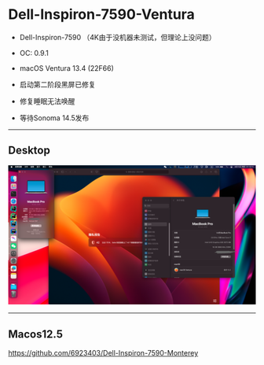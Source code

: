 # Dell-Inspiron-7590-Ventura

- Dell-Inspiron-7590 （4K由于没机器未测试，但理论上没问题）
 
- OC: 0.9.1
 
- macOS Ventura 13.4 (22F66)
 
- 启动第二阶段黑屏已修复
 
- 修复睡眠无法唤醒

- 等待Sonoma 14.5发布

---

## Desktop

![dk](./img/dk.png)

---

## Macos12.5 

https://github.com/6923403/Dell-Inspiron-7590-Monterey
